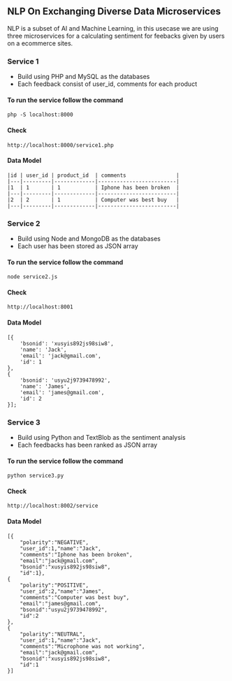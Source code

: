 ## NLP On Exchanging Diverse Data Microservices

NLP is a subset of AI and Machine Learning, in this usecase we are using three microservices for a calculating sentiment for 
feebacks given by users on a ecommerce sites.

### Service 1
- Build using PHP and MySQL as the databases
- Each feedback consist of user_id, comments for each product

#### To run the service follow the command
    php -S localhost:8000
	
#### Check
    http://localhost:8000/service1.php

#### Data Model

	|id | user_id | product_id  | comments                |
	|---|---------|-------------|-------------------------|
	|1  | 1       | 1           | Iphone has been broken  |
	|---|---------|-------------|-------------------------|
	|2  | 2       | 1           | Computer was best buy   |
	|---|---------|-------------|-------------------------|


### Service 2
- Build using Node and MongoDB as the databases
- Each user has been stored as JSON array

#### To run the service follow the command
    node service2.js

#### Check
    http://localhost:8001
    
#### Data Model

	[{
		'bsonid': 'xusyis892js98siw8',
		'name': 'Jack',
		'email': 'jack@gmail.com',
		'id': 1 
	},
	{
		'bsonid': 'usyu2j9739478992',
		'name': 'James',
		'email': 'james@gmail.com',
		'id': 2
	}];


### Service 3
- Build using Python and TextBlob as the sentiment analysis 
- Each feedbacks has been ranked as JSON array

#### To run the service follow the command
    python service3.py
    
#### Check
    http://localhost:8002/service
    
#### Data Model

	[{
		"polarity":"NEGATIVE",
		"user_id":1,"name":"Jack",
		"comments":"Iphone has been broken",
		"email":"jack@gmail.com",
		"bsonid":"xusyis892js98siw8",
		"id":1},
	{
		"polarity":"POSITIVE",
		"user_id":2,"name":"James",
		"comments":"Computer was best buy",
		"email":"james@gmail.com",
		"bsonid":"usyu2j9739478992",
		"id":2
	},
	{
		"polarity":"NEUTRAL",
		"user_id":1,"name":"Jack",
		"comments":"Microphone was not working",
		"email":"jack@gmail.com",
		"bsonid":"xusyis892js98siw8",
		"id":1
	}]

